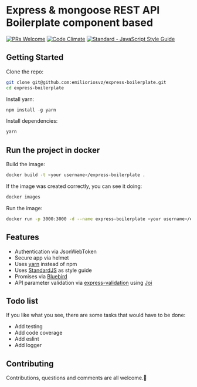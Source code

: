 # Express & mongoose REST API Boilerplate component based

[![PRs Welcome](https://img.shields.io/badge/PRs-welcome-brightgreen.svg?style=flat-square)](http://makeapullrequest.com)
[![Code Climate](https://codeclimate.com/github/emilioriosvz/express-boilerplate/badges/gpa.svg)](https://codeclimate.com/github/emilioriosvz/express-boilerplate)
[![Standard - JavaScript Style Guide](https://img.shields.io/badge/code%20style-standard-brightgreen.svg)](http://standardjs.com/)

## Getting Started
Clone the repo:
```sh
git clone git@github.com:emilioriosvz/express-boilerplate.git
cd express-boilerplate
```

Install yarn:
```js
npm install -g yarn
```

Install dependencies:
```sh
yarn
```

## Run the project in docker
Build the image:
```sh
docker build -t <your username>/express-boilerplate .
```

If the image was created correctly, you can see it doing:
```js
docker images
```

Run the image:
```sh
docker run -p 3000:3000 -d --name express-boilerplate <your username>/express-boilerplate
```

## Features

* Authentication via JsonWebToken
* Secure app via helmet
* Uses [yarn](https://yarnpkg.com) instead of npm
* Uses [StandardJS](https://github.com/feross/standard) as style guide
* Promises via [Bluebird](http://bluebirdjs.com/docs/getting-started.html)
* API parameter validation via [express-validation](https://github.com/ctavan/express-validator) using [Joi](https://github.com/hapijs/joi)

## Todo list

If you like what you see, there are some tasks that would have to be done:

* Add testing
* Add code coverage
* Add eslint
* Add logger

## Contributing

Contributions, questions and comments are all welcome.🤘
